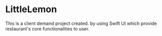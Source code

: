 # LittleLemon
This is a client demand project created. by using Swift UI which provide restaurant's core functionalities to user.
